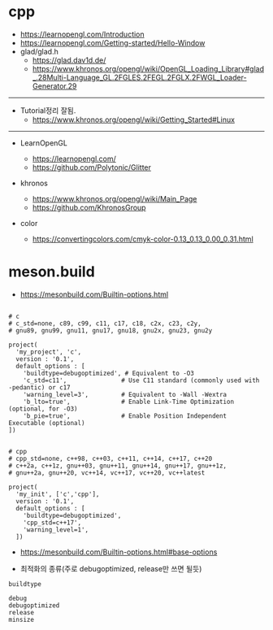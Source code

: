 # cpp
- https://learnopengl.com/Introduction
- https://learnopengl.com/Getting-started/Hello-Window
- glad/glad.h
  - https://glad.dav1d.de/
  - https://www.khronos.org/opengl/wiki/OpenGL_Loading_Library#glad_.28Multi-Language_GL.2FGLES.2FEGL.2FGLX.2FWGL_Loader-Generator.29

<hr />

- Tutorial정리 잘됨.
  - https://www.khronos.org/opengl/wiki/Getting_Started#Linux

<hr />
 
- LearnOpenGL
  - https://learnopengl.com/
  - https://github.com/Polytonic/Glitter
- khronos
  - https://www.khronos.org/opengl/wiki/Main_Page
  - https://github.com/KhronosGroup

- color
  - https://convertingcolors.com/cmyk-color-0.13_0.13_0.00_0.31.html

# meson.build

- https://mesonbuild.com/Builtin-options.html

```meson

# c
# c_std=none, c89, c99, c11, c17, c18, c2x, c23, c2y,
# gnu89, gnu99, gnu11, gnu17, gnu18, gnu2x, gnu23, gnu2y

project(
  'my_project', 'c',
  version : '0.1',
  default_options : [
    'buildtype=debugoptimized', # Equivalent to -O3
    'c_std=c11',               # Use C11 standard (commonly used with -pedantic) or c17
    'warning_level=3',         # Equivalent to -Wall -Wextra
    'b_lto=true',              # Enable Link-Time Optimization (optional, for -O3)
    'b_pie=true',              # Enable Position Independent Executable (optional)
])


# cpp
# cpp_std=none, c++98, c++03, c++11, c++14, c++17, c++20
# c++2a, c++1z, gnu++03, gnu++11, gnu++14, gnu++17, gnu++1z,
# gnu++2a, gnu++20, vc++14, vc++17, vc++20, vc++latest

project(
  'my_init', ['c','cpp'],
  version : '0.1',
  default_options : [
    'buildtype=debugoptimized',
    'cpp_std=c++17',
    'warning_level=1',
  ])

```

- https://mesonbuild.com/Builtin-options.html#base-options

- 최적화의 종류(주로 debugoptimized, release만 쓰면 될듯)
```meson
buildtype

debug
debugoptimized
release 	
minsize 	
```
